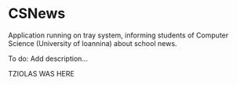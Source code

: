 # CSNews
Application running on tray system, informing students of Computer Science (University of Ioannina) about school news.

To do:
Add description...

TZIOLAS WAS HERE
